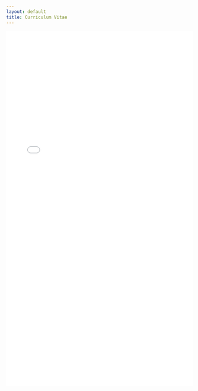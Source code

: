 ```yaml
---
layout: default
title: Curriculum Vitae
---
```


<iframe sandbox="allow-scripts allow-popups allow-forms allow-same-origin allow-popups-to-escape-sandbox allow-downloads allow-modals allow-storage-access-by-user-activation" frameborder="0" allowfullscreen="" src="{{ site.cv | relative_url }}" style="height: 60rem; width: 100%"></iframe>
